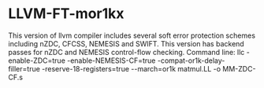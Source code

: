 # LLVM-FT-mor1kx
This version of llvm compiler includes several  soft error protection schemes including nZDC, CFCSS, NEMESIS and SWIFT.
This version has backend passes for nZDC and NEMESIS control-flow checking.
Command line:
  llc -enable-ZDC=true -enable-NEMESIS-CF=true  -compat-or1k-delay-filler=true -reserve-18-registers=true  --march=or1k matmul.LL -o MM-ZDC-CF.s
